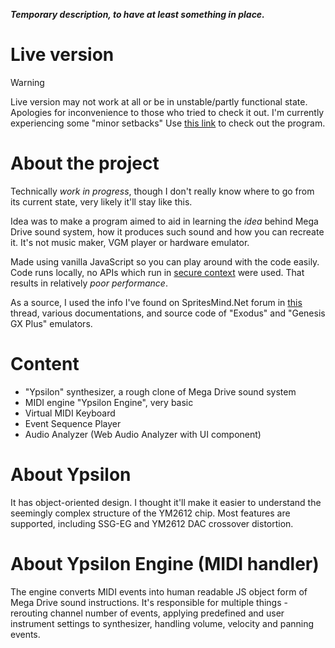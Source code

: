 ***Temporary description, to have at least something in place.***

# Live version
> [!WARNING]
> Live version may not work at all or be in unstable/partly functional state. Apologies for inconvenience to those who tried to check it out. I'm currently experiencing some "minor setbacks"
Use [this link](https://gendyp.github.io/smdss_clone/core/index.html) to check out the program.

# About the project
Technically *work in progress*, though I don't really know where to go from its current state, very likely it'll stay like this.

Idea was to make a program aimed to aid in learning the *idea* behind Mega Drive sound system, how it produces such sound and how you can recreate it. It's not music maker, VGM player or hardware emulator.

Made using vanilla JavaScript so you can play around with the code easily. Code runs locally, no APIs which run in [secure context](https://developer.mozilla.org/en-US/docs/Web/Security/Secure_Contexts) were used. That results in relatively *poor performance*.

As a source, I used the info I've found on SpritesMind.Net forum in [this](http://gendev.spritesmind.net/forum/viewtopic.php?f=24&t=386) thread, various documentations, and source code of "Exodus" and "Genesis GX Plus" emulators.

# Content
* "Ypsilon" synthesizer, a rough clone of Mega Drive sound system
* MIDI engine "Ypsilon Engine", very basic
* Virtual MIDI Keyboard
* Event Sequence Player
* Audio Analyzer (Web Audio Analyzer with UI component)

# About Ypsilon
It has object-oriented design. I thought it'll make it easier to understand the seemingly complex structure of the YM2612 chip. Most features are supported, including SSG-EG and YM2612 DAC crossover distortion.

# About Ypsilon Engine (MIDI handler)
The engine converts MIDI events into human readable JS object form of Mega Drive sound instructions. It's responsible for multiple things - rerouting channel number of events, applying predefined and user instrument settings to synthesizer, handling volume, velocity and panning events.
